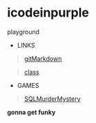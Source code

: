# icodeinpurple
playground

- LINKS
> [gitMarkdown](https://www.markdownguide.org/cheat-sheet/)

> [class](https://www.udemy.com/)
- GAMES
> [SQLMurderMystery](https://mystery.knightlab.com/)

**gonna get funky**
